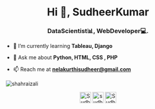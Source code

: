 <h1 align="center">Hi 👋, SudheerKumar</h1>
<h3 align="center">DataScientist📊, WebDeveloper💻.</h3>

- 🌱 I’m currently learning **Tableau, Django**

- 💬 Ask me about **Python, HTML, CSS , PHP**

- 📫 Reach me at **nelakurthisudheer@gmail.com**


<p>&nbsp;<img align="center" src="https://github-readme-stats.vercel.app/api?username=NelakurthiSudheer&show_icons=true&count_private=true" alt="shahraizali" /></p>

<p align="center">
<a href="https://twitter.com/Nelakurthisudh2" target="blank"><img align="center" src="https://cdn.jsdelivr.net/npm/simple-icons@3.0.1/icons/twitter.svg" alt="SudheerKumar" height="30" width="30" /></a>
 <a href="https://www.instagram.com/sudheersnort/" target="blank"><img align="center" src="https://cdn.jsdelivr.net/npm/simple-icons@3.0.1/icons/instagram.svg" alt="sudheersnort" height="30" width="30" /></a>
<a href="https://www.linkedin.com/in/nelakurthisudheer/" target="blank"><img align="center" src="https://cdn.jsdelivr.net/npm/simple-icons@3.0.1/icons/linkedin.svg" alt="SudheerKumar" height="30" width="30" /></a>
</p>
